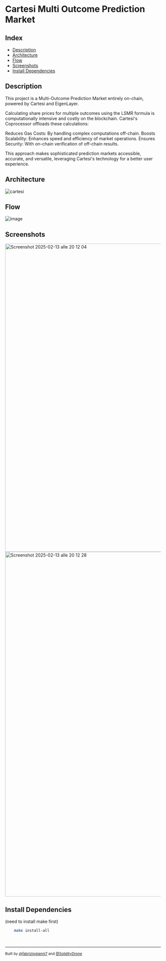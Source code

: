 # Cartesi Multi Outcome Prediction Market

## Index
- [Description](#description)
- [Architecture](#architecture)
- [Flow](#flow)
- [Screenshots](#screenshots)
- [Install Dependencies](#install-dependencies)
## Description

This project is a Multi-Outcome Prediction Market entirely on-chain, powered by Cartesi and EigenLayer. 

Calculating share prices for multiple outcomes using the LSMR formula is computationally intensive and costly on the blockchain. Cartesi's Coprocessor offloads these calculations:

Reduces Gas Costs: By handling complex computations off-chain.
Boosts Scalability: Enhances speed and efficiency of market operations.
Ensures Security: With on-chain verification of off-chain results.

This approach makes sophisticated prediction markets accessible, accurate, and versatile, leveraging Cartesi's technology for a better user experience.

## Architecture
![cartesi](https://github.com/user-attachments/assets/809fa84b-2e33-43e9-b95c-419598d7cfbd)
## Flow
![image](https://github.com/user-attachments/assets/100ad012-4139-4931-924d-14a31692fca8)
## Screenshots
<img width="996" alt="Screenshot 2025-02-13 alle 20 12 04" src="https://github.com/user-attachments/assets/008bbbd5-4fe2-4896-9762-d717b3cde98c" />
<img width="1114" alt="Screenshot 2025-02-13 alle 20 12 28" src="https://github.com/user-attachments/assets/97b9ed38-21b8-4bf1-ab84-abd539ebef10" />

## Install Dependencies
(need to install make first)

```bash
    make install-all
```

&nbsp;
&nbsp;
&nbsp;

---


<sub>Built by [@fabriziogianni7](https://twitter.com/fabriziogianni7) and [@SolidityDrone](https://twitter.com/SolidityDrone)</sub>
